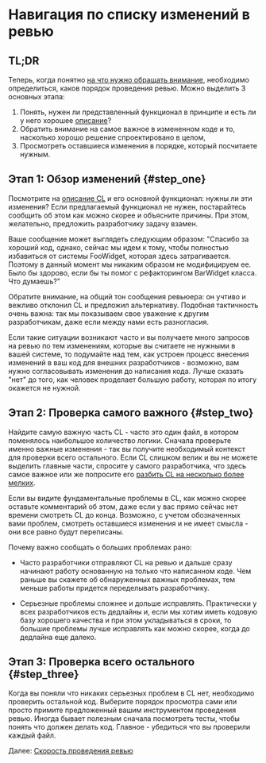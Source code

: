 # Навигация по списку изменений в ревью

## TL;DR

Теперь, когда понятно [на что нужно обращать внимание](looking-for.md), необходимо определиться, каков порядок проведения ревью. Можно выделить 3 основных этапа:

1. Понять, нужен ли представленный функционал в принципе и есть ли у него хорошее [описание](../developer/cl-descriptions.md)?
2. Обратить внимание на самое важное в измененном коде и то, насколько хорошо решение спроектировано в целом,
3. Просмотреть оставшиеся изменения в порядке, который посчитаете нужным.


## Этап 1: Обзор изменений {#step_one}

Посмотрите на [описание CL](../developer/cl-descriptions.md) и его основной функционал: нужны ли эти изменения? Если предлагаемый функционал не нужен, постарайтесь сообщить об этом как можно скорее и объясните причины. При этом, желательно, предложить разработчику задачу взамен.

Ваше сообщение может выглядеть следующим образом: "Спасибо за хороший код, однако, сейчас мы идем к тому, чтобы полностью избавиться от системы FooWidget, которая здесь затрагивается. Поэтому в данный момент мы никаким образом не модифицируем ее. Было бы здорово, если бы ты помог с рефакторингом BarWidget класса. Что думаешь?"

Обратите внимание, на общий тон сообщения ревьюера: он учтиво и вежливо отклонил CL и предложил альтернативу. Подобная тактичность очень важна: так мы показываем свое уважение к другим разработчикам, даже если между нами есть разногласия.

Если такие ситуации возникают часто и вы получаете много запросов на ревью по тем изменениям, которые вы считаете не нужными в вашей системе, то подумайте над тем, как устроен процесс внесения изменений в ваш код для внешних разработчиков - возможно, вам нужно согласовывать изменения до написания кода. Лучше сказать "нет" до того, как человек проделает большую работу, которая по итогу окажется не нужной.


## Этап 2: Проверка самого важного {#step_two}

Найдите самую важную часть CL - часто это один файл, в котором поменялось наибольшое количество логики. Сначала проверьте именно важные изменения - так вы получите необходимый контекст для проверки всего остального. Если CL слишком велик и вы не можете выделить главные части, спросите у самого разработчика, что здесь самое важное или же попросите его [разбить CL на несколько более мелких](../developer/small-cls.md).

Если вы видите фундаментальные проблемы в CL, как можно скорее оставьте комментарий об этом, даже если у вас прямо сейчас нет времени смотреть CL до конца. Возможно, с учетом обозначенных вами проблем, смотреть оставшиеся изменения и не имеет смысла - они все равно будут переписаны.

Почему важно сообщать о больших проблемах рано:

-   Часто разработчики отправляют CL на ревью и дальше сразу начинают работу основанную на только что написанном коде. Чем раньше вы скажете об обнаруженных важных проблемах, тем меньше работы придется переделывать разработчику.

-   Серьезные проблемы сложнее и дольше исправлять. Практически у всех разработчиков есть дедлайны и, если мы хотим иметь кодовую базу хорошего качества и при этом укладываться в сроки, то большие проблемы лучше исправлять как можно скорее, когда до дедлайна еще далеко.


## Этап 3: Проверка всего остального {#step_three}

Когда вы поняли что никаких серьезных проблем в CL нет, необходимо проверить остальной код. Выберите порядок просмотра сами или просто примите предложенный вашим инструментом проведения ревью. Иногда бывает полезным сначала посмотреть тесты, чтобы понять что должен делать код. Главное - убедиться что вы проверили каждый файл.


Далее: [Скорость проведения ревью](speed.md)
